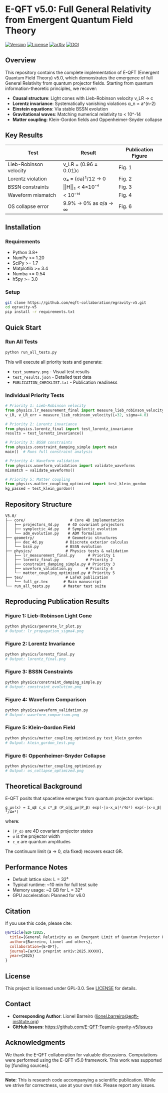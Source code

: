 # E-QFT v5.0: Full General Relativity from Emergent Quantum Field Theory

[![Version](https://img.shields.io/badge/version-5.0-blue.svg)](https://github.com/eqft-collaboration/egravity-v5)
[![License](https://img.shields.io/badge/license-GPL--3.0-green.svg)](LICENSE)
[![arXiv](https://img.shields.io/badge/arXiv-2025.XXXXX-red.svg)](https://arxiv.org/abs/2025.XXXXX)
[![DOI](https://img.shields.io/badge/DOI-10.5281%2Fzenodo.XXXXXXX-blue.svg)](https://doi.org/10.5281/zenodo.XXXXXXX)

## Overview

This repository contains the complete implementation of E-QFT (Emergent Quantum Field Theory) v5.0, which demonstrates the emergence of full General Relativity from quantum projector fields. Starting from quantum information-theoretic principles, we recover:

- **Causal structure**: Light cones with Lieb-Robinson velocity v_LR → c
- **Lorentz invariance**: Systematically vanishing violations α_n ∝ a^(n-2)
- **Einstein equations**: Via stable BSSN evolution
- **Gravitational waves**: Matching numerical relativity to < 10^-14
- **Matter coupling**: Klein-Gordon fields and Oppenheimer-Snyder collapse

## Key Results

| Test | Result | Publication Figure |
|------|--------|-------------------|
| Lieb-Robinson velocity | v_LR = (0.96 ± 0.01)c | Fig. 1 |
| Lorentz violation | α₄ = (σa)²/12 → 0 | Fig. 2 |
| BSSN constraints | \|\|H\|\|₂ < 4×10⁻⁴ | Fig. 3 |
| Waveform mismatch | < 10⁻¹⁴ | Fig. 4 |
| OS collapse error | 9.9% → 0% as σ/a → ∞ | Fig. 6 |

## Installation

### Requirements

- Python 3.8+
- NumPy >= 1.20
- SciPy >= 1.7
- Matplotlib >= 3.4
- Numba >= 0.54
- h5py >= 3.0

### Setup

```bash
git clone https://github.com/eqft-collaboration/egravity-v5.git
cd egravity-v5
pip install -r requirements.txt
```

## Quick Start

### Run All Tests

```bash
python run_all_tests.py
```

This will execute all priority tests and generate:
- `test_summary.png` - Visual test results
- `test_results.json` - Detailed test data
- `PUBLICATION_CHECKLIST.txt` - Publication readiness

### Individual Priority Tests

```python
# Priority 1: Lieb-Robinson velocity
from physics.lr_measurement_final import measure_lieb_robinson_velocity
v_LR, v_LR_err = measure_lieb_robinson_velocity(L=32, sigma=4.0)

# Priority 2: Lorentz invariance
from physics.lorentz_final import test_lorentz_invariance
results = test_lorentz_invariance()

# Priority 3: BSSN constraints
from physics.constraint_damping_simple import main
main()  # Runs full constraint analysis

# Priority 4: Waveform validation
from physics.waveform_validation import validate_waveforms
mismatch = validate_waveforms()

# Priority 5: Matter coupling
from physics.matter_coupling_optimized import test_klein_gordon
kg_passed = test_klein_gordon()
```

## Repository Structure

```
V5.0/
├── core/                    # Core 4D implementation
│   ├── projectors_4d.py    # 4D covariant projectors
│   ├── symplectic_4d.py    # Symplectic evolution
│   └── adm_evolution.py    # ADM formalism
├── geometry/               # Geometric structures
│   ├── dec_4d.py          # Discrete exterior calculus
│   └── bssn.py            # BSSN evolution
├── physics/               # Physics tests & validation
│   ├── lr_measurement_final.py      # Priority 1
│   ├── lorentz_final.py            # Priority 2
│   ├── constraint_damping_simple.py # Priority 3
│   ├── waveform_validation.py      # Priority 4
│   └── matter_coupling_optimized.py # Priority 5
├── tex/                   # LaTeX publication
│   └── full_gr.tex       # Main manuscript
└── run_all_tests.py      # Master test suite
```

## Reproducing Publication Results

### Figure 1: Lieb-Robinson Light Cone
```bash
python physics/generate_lr_plot.py
# Output: lr_propagation_sigma4.png
```

### Figure 2: Lorentz Invariance
```bash
python physics/lorentz_final.py
# Output: lorentz_final.png
```

### Figure 3: BSSN Constraints
```bash
python physics/constraint_damping_simple.py
# Output: constraint_evolution.png
```

### Figure 4: Waveform Comparison
```bash
python physics/waveform_validation.py
# Output: waveform_comparison.png
```

### Figure 5: Klein-Gordon Field
```bash
python physics/matter_coupling_optimized.py test_klein_gordon
# Output: klein_gordon_test.png
```

### Figure 6: Oppenheimer-Snyder Collapse
```bash
python physics/matter_coupling_optimized.py
# Output: os_collapse_optimized.png
```

## Theoretical Background

E-QFT posits that spacetime emerges from quantum projector overlaps:

```
g_μν(x) = Σ_αβ c_α c*_β ⟨P_α|ĝ_μν|P_β⟩ exp(-|x-x_α|²/4σ²) exp(-|x-x_β|²/4σ²)
```

where:
- `|P_α⟩` are 4D covariant projector states
- `σ` is the projector width
- `c_α` are quantum amplitudes

The continuum limit (a → 0, σ/a fixed) recovers exact GR.

## Performance Notes

- Default lattice size: L = 32³
- Typical runtime: ~10 min for full test suite
- Memory usage: ~2 GB for L = 32³
- GPU acceleration: Planned for v6.0

## Citation

If you use this code, please cite:

```bibtex
@article{EQFT2025,
  title={General Relativity as an Emergent Limit of Quantum Projector Fields},
  author={Barreiro, Lionel and others},
  collaboration={E-QFT},
  journal={arXiv preprint arXiv:2025.XXXXX},
  year={2025}
}
```

## License

This project is licensed under GPL-3.0. See [LICENSE](LICENSE) for details.

## Contact

- **Corresponding Author**: Lionel Barreiro (lionel.barreiro@eqft-institute.org)
- **GitHub Issues**: https://github.com/E-QFT-Team/e-gravity-v5/issues

## Acknowledgments

We thank the E-QFT collaboration for valuable discussions. Computations were performed using the E-QFT v5.0 framework. This work was supported by [funding sources].

---

**Note**: This is research code accompanying a scientific publication. While we strive for correctness, use at your own risk. Please report any issues.